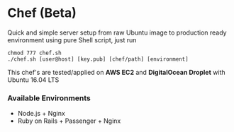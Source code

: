 # Chef (Beta)

Quick and simple server setup from raw Ubuntu image to production ready environment using pure Shell script, just run

```
chmod 777 chef.sh
./chef.sh [user@host] [key.pub] [chef/path] [environment]
```
This chef's are tested/applied on **AWS EC2** and **DigitalOcean Droplet** with Ubuntu 16.04 LTS
### Available Environments
* Node.js + Nginx
* Ruby on Rails + Passenger + Nginx